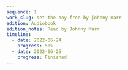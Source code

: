 ```yaml
---
sequence: 1
work_slug: set-the-boy-free-by-johnny-marr
edition: Audiobook
edition_notes: Read by Johnny Marr
timeline:
  - date: 2022-06-24
    progress: 50%
  - date: 2022-06-25
    progress: Finished
---
```

